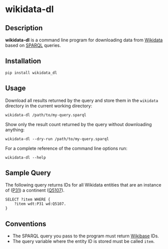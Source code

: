 # wikidata-dl

## Description

**wikidata-dl** is a command line program for downloading data from [Wikidata](https://www.wikidata.org/) based on [SPARQL](https://en.wikipedia.org/wiki/SPARQL) queries.

## Installation

    pip install wikidata_dl

## Usage

Download all results returned by the query and store them in the `wikidata` directory in the current working directory:

    wikidata-dl /path/to/my-query.sparql

Show only the result count returned by the query without downloading anything:

    wikidata-dl --dry-run /path/to/my-query.sparql

For a complete reference of the command line options run:

    wikidata-dl --help

## Sample Query

The following query returns IDs for all Wikidata entities that are an instance of ([P31](https://www.wikidata.org/wiki/Property:P31)) a continent ([Q5107](https://www.wikidata.org/wiki/Q5107)).

    SELECT ?item WHERE {
        ?item wdt:P31 wd:Q5107.
    }

## Conventions

* The SPARQL query you pass to the program must return [Wikibase](https://www.mediawiki.org/wiki/Wikibase/DataModel/Primer) IDs.
* The query variable where the entity ID is stored must be called ``item``.